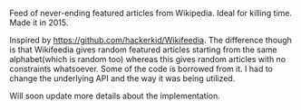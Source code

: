 Feed of never-ending featured articles from Wikipedia. Ideal for killing time. Made it in 2015.

Inspired by https://github.com/hackerkid/Wikifeedia. The difference though is that Wikifeedia gives random featured articles starting from the same alphabet(which is random too) whereas this gives random articles with no constraints whatsoever. Some of the code is borrowed from it. I had to change the underlying API and the way it was being utilized. 

 Will soon update more details about the implementation.
